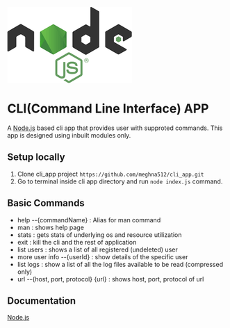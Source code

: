 ![Node](./assets/node.png)

# CLI(Command Line Interface) APP

A [Node.js](https://nodejs.org/en/) based cli app that provides user with supproted commands. This app is designed using inbuilt modules only.

## Setup locally

1. Clone cli_app project `https://github.com/meghna512/cli_app.git`
2. Go to terminal inside cli app directory and run `node index.js` command.


## Basic Commands

* help --{commandName} : Alias for man command 
* man : shows help page 
* stats : gets stats of underlying os and resource utilization 
* exit : kill the cli and the rest of application 
* list users : shows a list of all registered (undeleted) user 
* more user info --{userId} : show details of the specific user 
* list logs : show a list of all the log files available to be read (compressed only) 
* url --{host, port, protocol} {url} : shows host, port, protocol of url 

## Documentation

[Node.js](https://nodejs.org/en/)
